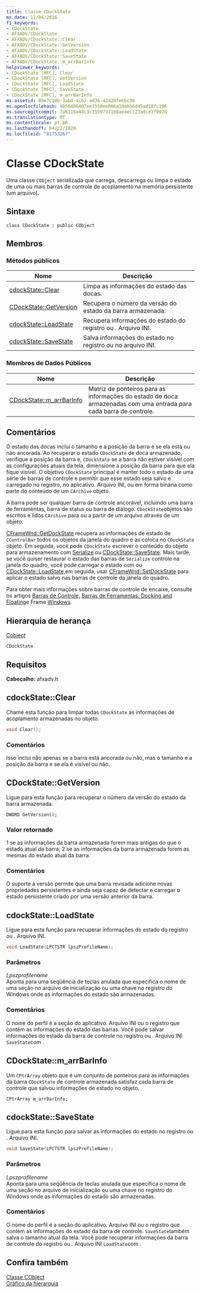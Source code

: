 ```yaml
---
title: Classe CDockState
ms.date: 11/04/2016
f1_keywords:
- CDockState
- AFXADV/CDockState
- AFXADV/CDockState::Clear
- AFXADV/CDockState::GetVersion
- AFXADV/CDockState::LoadState
- AFXADV/CDockState::SaveState
- AFXADV/CDockState::m_arrBarInfo
helpviewer_keywords:
- CDockState [MFC], Clear
- CDockState [MFC], GetVersion
- CDockState [MFC], LoadState
- CDockState [MFC], SaveState
- CDockState [MFC], m_arrBarInfo
ms.assetid: 09e7c10b-3abd-4cb2-ad36-42420fe6bc36
ms.openlocfilehash: 9850486407ee7550ee866a10e656d45ad18fc196
ms.sourcegitcommit: 7a6116e48c3c11b97371b8ae4ecc23adce1f092d
ms.translationtype: MT
ms.contentlocale: pt-BR
ms.lasthandoff: 04/22/2020
ms.locfileid: "81753267"
---
```

# <a name="cdockstate-class"></a>Classe CDockState

Uma classe `CObject` serializada que carrega, descarrega ou limpa o estado de uma ou mais barras de controle de acoplamento na memória persistente (um arquivo).

## <a name="syntax"></a>Sintaxe

```
class CDockState : public CObject
```

## <a name="members"></a>Membros

### <a name="public-methods"></a>Métodos públicos

|Nome|Descrição|
|----------|-----------------|
|[cdockState::Clear](#clear)|Limpa as informações do estado das docas.|
|[CDockState::GetVersion](#getversion)|Recupera o número da versão do estado da barra armazenada.|
|[cdockState::LoadState](#loadstate)|Recupera informações do estado do registro ou . Arquivo INI.|
|[cdockState::SaveState](#savestate)|Salva informações do estado no registro ou no arquivo INI.|

### <a name="public-data-members"></a>Membros de Dados Públicos

|Nome|Descrição|
|----------|-----------------|
|[CDockState::m_arrBarInfo](#m_arrbarinfo)|Matriz de ponteiros para as informações do estado de doca armazenadas com uma entrada para cada barra de controle.|

## <a name="remarks"></a>Comentários

O estado das docas inclui o tamanho e a posição da barra e se ela está ou não ancorada. Ao recuperar o estado `CDockState` de doca armazenado, verifique a posição da barra e, `CDockState` se a barra não estiver visível com as configurações atuais da tela, dimensione a posição da barra para que ela fique visível. O objetivo `CDockState` principal é manter todo o estado de uma série de barras de controle e permitir que esse estado seja salvo e carregado no registro, no aplicativo. Arquivo INI, ou em forma binária como parte do conteúdo de um `CArchive` objeto.

A barra pode ser qualquer barra de controle ancorável, incluindo uma barra de ferramentas, barra de status ou barra de diálogo. `CDockState`objetos são escritos e lidos `CArchive` para ou a partir de um arquivo através de um objeto.

[CFrameWnd::GetDockState](../../mfc/reference/cframewnd-class.md#getdockstate) recupera as informações de estado de `CControlBar` todos os objetos da janela do quadro e as coloca no `CDockState` objeto. Em seguida, você pode `CDockState` escrever o conteúdo do objeto para armazenamento com [Serialize](../../mfc/reference/cobject-class.md#serialize) ou [CDockState::SaveState](#savestate). Mais tarde, se você quiser restaurar o estado das barras de `Serialize` controle na janela do quadro, você pode carregar o estado com ou [CDockState::LoadState,](#loadstate)em seguida, usar [CFrameWnd::SetDockState](../../mfc/reference/cframewnd-class.md#setdockstate) para aplicar o estado salvo nas barras de controle da janela do quadro.

Para obter mais informações sobre barras de controle de encaixe, consulte os artigos [Barras de Controle,](../../mfc/control-bars.md) [Barras de Ferramentas: Docking and Floating](../../mfc/docking-and-floating-toolbars.md)e Frame [Windows](../../mfc/frame-windows.md).

## <a name="inheritance-hierarchy"></a>Hierarquia de herança

[Cobject](../../mfc/reference/cobject-class.md)

`CDockState`

## <a name="requirements"></a>Requisitos

**Cabeçalho:** afxadv.h

## <a name="cdockstateclear"></a><a name="clear"></a>cdockState::Clear

Chame esta função para limpar todas `CDockState` as informações de acoplamento armazenadas no objeto.

```cpp
void Clear();
```

### <a name="remarks"></a>Comentários

Isso inclui não apenas se a barra está ancorada ou não, mas o tamanho e a posição da barra e se ela é visível ou não.

## <a name="cdockstategetversion"></a><a name="getversion"></a>CDockState::GetVersion

Ligue para esta função para recuperar o número da versão do estado da barra armazenada.

```
DWORD GetVersion();
```

### <a name="return-value"></a>Valor retornado

1 se as informações da barra armazenada forem mais antigas do que o estado atual da barra; 2 se as informações da barra armazenada forem as mesmas do estado atual da barra.

### <a name="remarks"></a>Comentários

O suporte à versão permite que uma barra revisada adicione novas propriedades persistentes e ainda seja capaz de detectar e carregar o estado persistente criado por uma versão anterior da barra.

## <a name="cdockstateloadstate"></a><a name="loadstate"></a>cdockState::LoadState

Ligue para esta função para recuperar informações do estado do registro ou . Arquivo INI.

```cpp
void LoadState(LPCTSTR lpszProfileName);
```

### <a name="parameters"></a>Parâmetros

*Lpszprofilename*<br/>
Aponta para uma seqüência de teclas anulada que especifica o nome de uma seção no arquivo de inicialização ou uma chave no registro do Windows onde as informações do estado são armazenadas.

### <a name="remarks"></a>Comentários

O nome do perfil é a seção do aplicativo. Arquivo INI ou o registro que contém as informações do estado das barras. Você pode salvar informações do estado da barra de controle no registro ou . Arquivo INI `SaveState`com .

## <a name="cdockstatem_arrbarinfo"></a><a name="m_arrbarinfo"></a>CDockState::m_arrBarInfo

Um `CPtrArray` objeto que é um conjunto de ponteiros para as informações da barra `CDockState` de controle armazenada satisfaz cada barra de controle que salvou informações de estado no objeto.

```
CPtrArray m_arrBarInfo;
```

## <a name="cdockstatesavestate"></a><a name="savestate"></a>cdockState::SaveState

Ligue para esta função para salvar as informações do estado no registro ou . Arquivo INI.

```cpp
void SaveState(LPCTSTR lpszProfileName);
```

### <a name="parameters"></a>Parâmetros

*Lpszprofilename*<br/>
Aponta para uma seqüência de teclas anulada que especifica o nome de uma seção no arquivo de inicialização ou uma chave no registro do Windows onde as informações do estado são armazenadas.

### <a name="remarks"></a>Comentários

O nome do perfil é a seção do aplicativo. Arquivo INI ou o registro que contém as informações do estado da barra de controle. `SaveState`também salva o tamanho atual da tela. Você pode recuperar informações da barra de controle do registro ou . Arquivo INI `LoadState`com .

## <a name="see-also"></a>Confira também

[Classe CObject](../../mfc/reference/cobject-class.md)<br/>
[Gráfico da hierarquia](../../mfc/hierarchy-chart.md)

